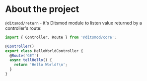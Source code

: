 # About the project

`@ditsmod/return` - it's Ditsmod module to listen value returned by a controller's route:

```ts
import { Controller, Route } from '@ditsmod/core';

@Controller()
export class HelloWorldController {
  @Route('GET')
  async tellHello() {
    return 'Hello World!\n';
  }
}
```
